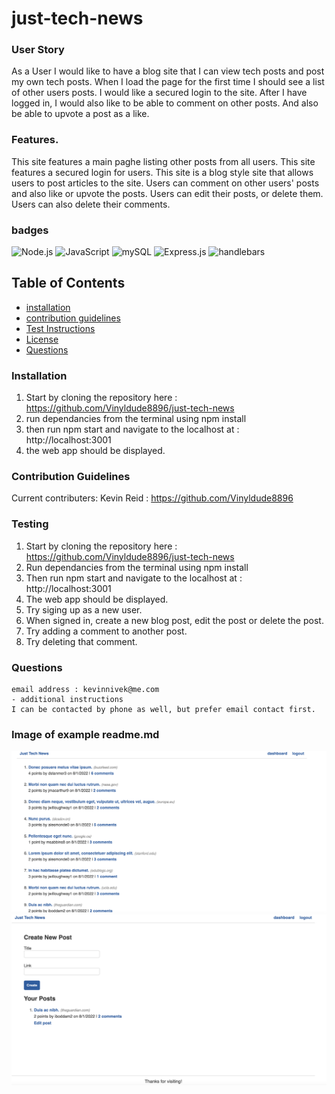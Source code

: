 # just-tech-news

### User Story
As a User I would like to have a blog site that I can view tech posts and post my own tech posts. When I load the page for the first time I should see a list of other users posts. I would like a secured login to the site. After I have logged in, I would also like to be able to comment on other posts. And also be able to upvote a post as a like.
### Features.
This site features a main paghe listing other posts from all users.
This site features a secured login for users.
This site is a blog style site that allows users to post articles to the site.
Users can comment on other users' posts and also like or upvote the posts.
Users can edit their posts, or delete them.
Users can also delete their comments.


### badges
![Node.js](https://img.shields.io/badge/Nodejs-License-blue)
![JavaScript](https://img.shields.io/badge/JavaScript-License-yellowgreen)
![mySQL](https://img.shields.io/badge/mySQL-License-lightgrey)
![Express.js](https://img.shields.io/badge/Express.js-License-lightblue)
![handlebars](https://img.shields.io/badge/handlebars-License-yellowgreen)

## Table of Contents

- [installation](#installation)
- [contribution guidelines](#contribution)
- [Test Instructions](#testing)
- [License](#license)
- [Questions](#questions)

### Installation
1. Start by cloning the repository here : https://github.com/Vinyldude8896/just-tech-news
2. run dependancies from the terminal using npm install
3. then run npm start and navigate to the localhost at : http://localhost:3001
4. the web app should be displayed.



### Contribution Guidelines
Current contributers:
Kevin Reid : https://github.com/Vinyldude8896 <br />
### Testing
1. Start by cloning the repository here : https://github.com/Vinyldude8896/just-tech-news
2. Run dependancies from the terminal using npm install
3. Then run npm start and navigate to the localhost at : http://localhost:3001
4. The web app should be displayed.
5. Try siging up as a new user.
6. When signed in, create a new blog post, edit the post or delete the post.
7. Try adding a comment to another post.
8. Try deleting that comment.

### Questions
    email address : kevinnivek@me.com
    - additional instructions 
    I can be contacted by phone as well, but prefer email contact first.

### Image of example readme.md

<img src="./just_tech_news_screenshot1.png" alt="Getting started">
<img src="./just_tech_news_screenshot2.png" alt="Getting started">






